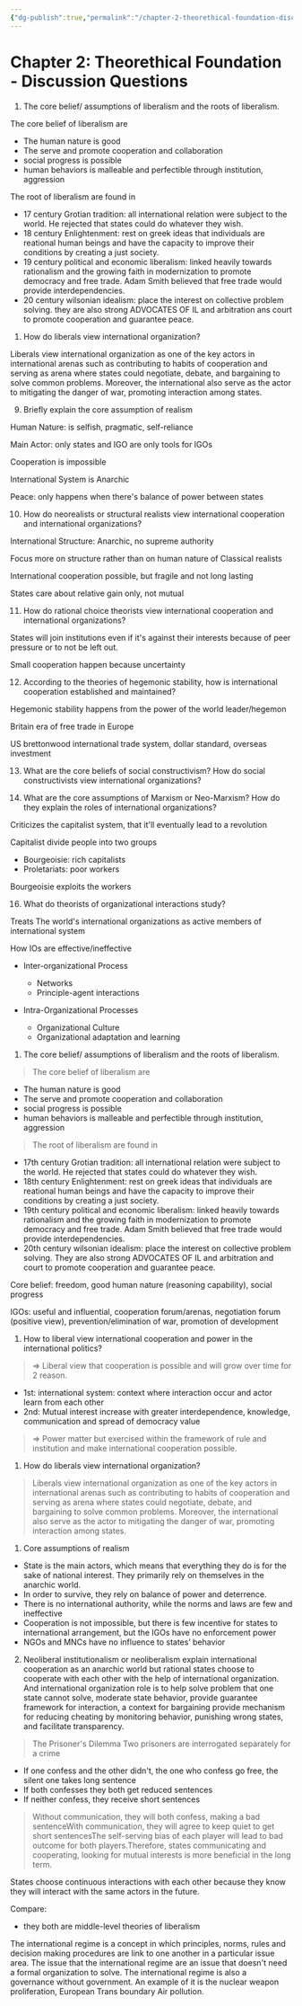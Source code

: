 ```yaml
---
{"dg-publish":true,"permalink":"/chapter-2-theorethical-foundation-discussion-questions/"}
---
```


# Chapter 2: Theorethical Foundation - Discussion Questions

1. The core belief/ assumptions of liberalism and the roots of liberalism.

The core belief of liberalism are

- The human nature is good
- The serve and promote cooperation and collaboration
- social progress is possible
- human behaviors is malleable and perfectible through institution, aggression

The root of liberalism are found in

- 17 century Grotian tradition: all international relation were subject to the world. He rejected that states could do whatever they wish.
- 18 century Enlightenment: rest on greek ideas that individuals are reational human beings and have the capacity to improve their conditions by creating a just society.
- 19 century political and economic liberalism: linked heavily towards rationalism and the growing faith in modernization to promote democracy and free trade. Adam Smith believed that free trade would provide interdependencies.
- 20 century wilsonian idealism: place the interest on collective problem solving. they are also strong ADVOCATES OF IL and arbitration ans court to promote cooperation and guarantee peace.
1. How do liberals view international organization?

Liberals view international organization as one of the key actors in international arenas such as contributing to habits of cooperation and serving as arena where states could negotiate, debate, and bargaining to solve common problems. Moreover, the international also serve as the actor to mitigating the danger of war, promoting interaction among states.

9. Briefly explain the core assumption of realism

Human Nature: is selfish, pragmatic, self-reliance

Main Actor: only states and IGO are only tools for IGOs

Cooperation is impossible

International System is Anarchic

Peace: only happens when there's balance of power between states

10. How do neorealists or structural realists view international cooperation and international organizations?

International Structure: Anarchic, no supreme authority

Focus more on structure rather than on human nature of Classical realists

International cooperation possible, but fragile and not long lasting

States care about relative gain only, not mutual

11. How do rational choice theorists view international cooperation and international organizations?

States will join institutions even if it's against their interests because of peer pressure or to not be left out.

Small cooperation happen because uncertainty

12. According to the theories of hegemonic stability, how is international cooperation established and maintained?

Hegemonic stability happens from the power of the world leader/hegemon

Britain era of free trade in Europe

US brettonwood international trade system, dollar standard, overseas investment

13. What are the core beliefs of social constructivism? How do social constructivists view international organizations?

14. What are the core assumptions of Marxism or Neo-Marxism? How do they explain the roles of international organizations?

Criticizes the capitalist system, that it'll eventually lead to a revolution

Capitalist divide people into two groups

- Bourgeoisie: rich capitalists
- Proletariats: poor workers

Bourgeoisie exploits the workers 

16. What do theorists of organizational interactions study?

Treats The world's international organizations as active members of international system

How IOs are effective/ineffective

- Inter-organizational Process
    - Networks
    - Principle-agent interactions

- Intra-Organizational Processes
    - Organizational Culture
    - Organizational adaptation and learning

1. The core belief/ assumptions of liberalism and the roots of liberalism.

> The core belief of liberalism are
> 
- The human nature is good
- The serve and promote cooperation and collaboration
- social progress is possible
- human behaviors is malleable and perfectible through institution, aggression

> The root of liberalism are found in
> 
- 17th century Grotian tradition: all international relation were subject to the world. He rejected that states could do whatever they wish.
- 18th century Enlightenment: rest on greek ideas that individuals are reational human beings and have the capacity to improve their conditions by creating a just society.
- 19th century political and economic liberalism: linked heavily towards rationalism and the growing faith in modernization to promote democracy and free trade. Adam Smith believed that free trade would provide interdependencies.
- 20th century wilsonian idealism: place the interest on collective problem solving. They are also strong ADVOCATES OF IL and arbitration and court to promote cooperation and guarantee peace.

Core belief: freedom, good human nature (reasoning capability), social progress

IGOs: useful and influential, cooperation forum/arenas, negotiation forum (positive view), prevention/elimination of war, promotion of development

1. How to liberal view international cooperation and power in the international politics?

> => Liberal view that cooperation is possible and will grow over time for 2 reason.
> 
- 1st: international system: context where interaction occur and actor learn from each other
- 2nd: Mutual interest increase with greater interdependence, knowledge, communication and spread of democracy value

> => Power matter but exercised within the framework of rule and institution and make international cooperation possible.
> 
1. How do liberals view international organization?

> Liberals view international organization as one of the key actors in international arenas such as contributing to habits of cooperation and serving as arena where states could negotiate, debate, and bargaining to solve common problems. Moreover, the international also serve as the actor to mitigating the danger of war, promoting interaction among states.
> 
1. Core assumptions of realism
- State is the main actors, which means that everything they do is for the sake of national interest. They primarily rely on themselves in the anarchic world.
- In order to survive, they rely on balance of power and deterrence.
- There is no international authority, while the norms and laws are few and ineffective
- Cooperation is not impossible, but there is few incentive for states to international arrangement, but the IGOs have no enforcement power
- NGOs and MNCs have no influence to states’ behavior
2. Neoliberal institutionalism or neoliberalism explain international cooperation as an anarchic world but rational states choose to cooperate with each other with the help of international organization. And international organization role is to help solve problem that one state cannot solve, moderate state behavior, provide guarantee framework for interaction, a context for bargaining provide mechanism for reducing cheating by monitoring behavior, punishing wrong states, and facilitate transparency.

> The Prisoner's Dilemma Two prisoners are interrogated separately for a crime
> 
- If one confess and the other didn't, the one who confess go free, the silent one takes long sentence
- If both confesses they both get reduced sentences
- If neither confess, they receive short sentences

> Without communication, they will both confess, making a bad sentenceWith communication, they will agree to keep quiet to get short sentencesThe self-serving bias of each player will lead to bad outcome for both players.Therefore, states communicating and cooperating, looking for mutual interests is more beneficial in the long term.
> 

States choose continuous interactions with each other because they know they will interact with the same actors in the future.

Compare:

- they both are middle-level theories of liberalism

The international regime is a concept in which principles, norms, rules and decision making procedures are link to one another in a particular issue area. The issue that the international regime are an issue that doesn't need a formal organization to solve. The international regime is also a governance without government. An example of it is the nuclear weapon proliferation, European Trans boundary Air pollution.